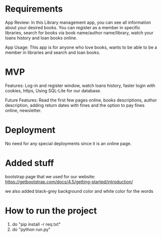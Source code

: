 # Requirements

App Review:
In this Library management app, you can see all information about your desired books.
You can register as a member in specific libraries, search for books via book name/author name/library,
watch your loans history and loan books online.

App Usage:
This app is for anyone who love books, wants to be able to be a member in libraries and search and loan books.


# MVP 

Features:
Log-in and register window, watch loans history, faster login with cookies, https, Using SQL-Lite for our database.

Future Features:
Read the first few pages online, books descriptions, author description, adding return dates with fines and the option to pay fines online, newsletter.


# Deployment 

No need for any special deployments since it is an online page.

# Added stuff
bootstrap page that we used for our website:
https://getbootstrap.com/docs/4.5/getting-started/introduction/ 

we also added black-grey background color and white color for the words


# How to run the project
1. do "pip install -r req.txt"
2. do "python run.py"




